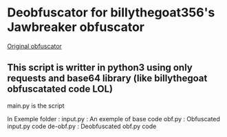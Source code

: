 # Deobfuscator for billythegoat356's Jawbreaker obfuscator

<a href="https://github.com/billythegoat356/Jawbreaker">Original obfuscator</a>

## This script is writter in python3 using only requests and base64 library (like billythegoat obfuscatated code LOL)

main.py is the script

In Exemple folder :
  input.py : An exemple of base code
  obf.py : Obfuscated input.py code
  de-obf.py : Deobfuscated obf.py code
